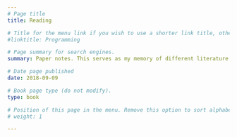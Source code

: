 ```yaml
---
# Page title
title: Reading

# Title for the menu link if you wish to use a shorter link title, otherwise remove this option.
#linktitle: Programming

# Page summary for search engines.
summary: Paper notes. This serves as my memory of different literature.

# Date page published
date: 2018-09-09

# Book page type (do not modify).
type: book 

# Position of this page in the menu. Remove this option to sort alphabetically.
# weight: 1

---
```

